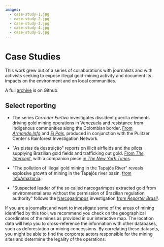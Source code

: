 ```yaml
---
images:
  - case-study-1.jpg
  - case-study-2.jpg
  - case-study-3.jpg
  - case-study-4.jpg
  - case-study-5.jpg
---
```


# Case Studies

This work grew out of a series of collaborations with journalists and with activists seeking to expose illegal gold-mining activity and document its impacts on the environment and on local communities.

A full [archive](https://github.com/earthrise-media/mining-detector#journalism) is on Github.

## Select reporting

- The series _Corredor Furtivo_ investigates dissident guerilla elements driving gold mining operations in Venezuela and resistance from indigenous communities along the Colombian border. [From _Armando.Info_](https://armando.info/series/corredor-furtivo/) and [_El País_](https://elpais.com/internacional/2022-01-30/las-pistas-clandestinas-que-bullen-en-la-selva-venezolana.html), produced in conjunction with the Pulitzer Center's Rainforest Investigation Network.

- "As pistas da destruição" reports on illicit airfields and the pilots supplying Brazilian gold fields and trafficking out gold. [From _The Intercept_](https://theintercept.com/2022/08/02/amazonia-pistas-clandestinas-garimpo/), with a companion piece [in _The New York Times_](https://www.nytimes.com/interactive/2022/08/02/world/americas/brazil-airstrips-illegal-mining.html).

- "The pollution of illegal gold mining in the Tapajós River" reveals explosive growth of mining in the Tapajós river basin, [from InfoAmazonia](https://infoamazonia.org/en/storymap/the-pollution-of-illegal-gold-mining-in-the-tapajos-river/).

- "Suspected leader of the so called narcogarimpos extracted gold from environmental area without the permission of Brazilian regulation authority" follows the [Narcogarimpos](https://narcogarimpos.reporterbrasil.org.br/en/) investigation [from _Repórter Brasil_](https://reporterbrasil.org.br/2023/10/suspected-leader-of-the-so-called-narcogarimpos-extracted-gold-from-environmental-area-without-the-permission-of-brazilian-regulation-authority/).

If you are a journalist and want to investigate some of the areas of mining identified by this tool, we recommend you check on the geographical coordinates of the mines as provided in our interactive map. The location data will help you to cross-reference the information with other databases, such as deforestation or mining concessions. By correlating these datasets, you might be able to find the corporate actors responsible for the mining sites and determine the legality of the operations.



